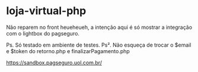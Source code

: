 # loja-virtual-php

Não reparem no front heueheueh, a intenção aqui é só mostrar a integração com o lightbox do pagseguro.

Ps. Só testado em ambiente de testes.
Ps². Não esqueça de trocar o $email e $token do retorno.php e finalizarPagamento.php

https://sandbox.pagseguro.uol.com.br/
